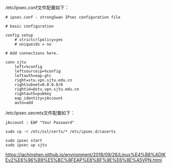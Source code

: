 /etc/ipsec.conf文件配置如下：

```
# ipsec.conf - strongSwan IPsec configuration file

# basic configuration

config setup
	# strictcrlpolicy=yes
	# uniqueids = no

# Add connections here.

conn sjtu
	left=%config
	leftsourceip=%config
	leftauth=eap-gtc
	right=stu.vpn.sjtu.edu.cn
	rightsubnet=0.0.0.0/0
	rightid=@stu.vpn.sjtu.edu.cn
	rightauth=pubkey
	eap_identity=jAccount
	auto=add
```

/etc/ipsec.secrets文件配置如下：

```
jAccount : EAP "Your Password"
```

```
sudo cp -r /etc/ssl/certs/* /etc/ipsec.d/cacerts
```

```
sudo ipsec start
sudo ipsec up sjtu
```

https://jachinshen.github.io/environment/2018/09/26/Linux%E4%B8%ADIKEv2%E6%96%B9%E5%BC%8FEAP%E8%BF%9E%E6%8E%A5VPN.html

